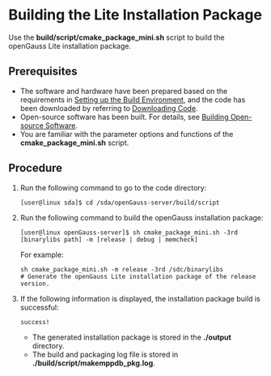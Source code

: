 # Building the Lite Installation Package<a name="EN-US_TOPIC_0289899546"></a>

Use the  **build/script/cmake\_package\_mini.sh**  script to build the openGauss Lite installation package.

## Prerequisites<a name="en-us_topic_0283136303_section383084619310"></a>

-   The software and hardware have been prepared based on the requirements in  [Setting up the Build Environment](setting-up-the-build-environment.md), and the code has been downloaded by referring to  [Downloading Code](preparations.md#en-us_topic_0283136302_section188203481850).
-   Open-source software has been built. For details, see  [Building Open-source Software](preparations.md#en-us_topic_0283136302_section13890105116714).
-   You are familiar with the parameter options and functions of the  **cmake\_package\_mini.sh**  script.

## Procedure<a name="en-us_topic_0283136303_section164893273386"></a>

1.  Run the following command to go to the code directory:

    ```
    [user@linux sda]$ cd /sda/openGauss-server/build/script
    ```

2.  Run the following command to build the openGauss installation package:

    ```
    [user@linux openGauss-server]$ sh cmake_package_mini.sh -3rd [binarylibs path] -m [release | debug | memcheck]
    ```

    For example:

    ```
    sh cmake_package_mini.sh -m release -3rd /sdc/binarylibs            # Generate the openGauss Lite installation package of the release version.
    ```

3.  If the following information is displayed, the installation package build is successful:

    ```
    success!
    ```

    -   The generated installation package is stored in the  **./output**  directory.
    -   The build and packaging log file is stored in  **./build/script/makemppdb\_pkg.log**.

